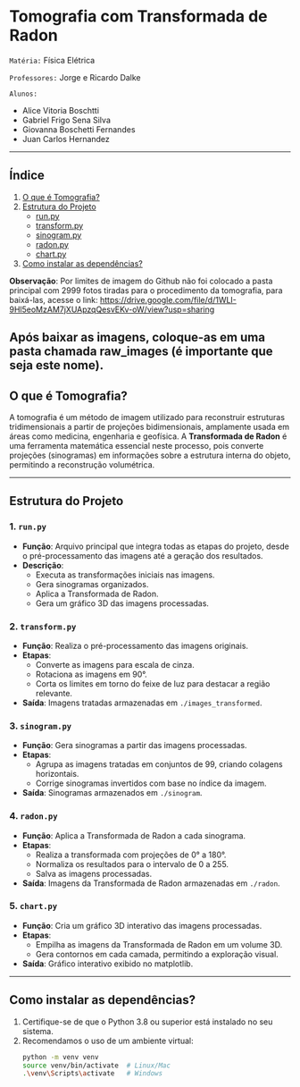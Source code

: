 # **Tomografia com Transformada de Radon**

`Matéria:` Física Elétrica

`Professores:` Jorge e Ricardo Dalke

`Alunos:` 
- Alice Vitoria Boschtti
- Gabriel Frigo Sena Silva
- Giovanna Boschetti Fernandes
- Juan Carlos Hernandez

---

## Índice
1. [O que é Tomografia?](#o-que-é-tomografia)
2. [Estrutura do Projeto](#estrutura-do-projeto)  
   - [run.py](#1-runpy)
   - [transform.py](#2-transformpy)
   - [sinogram.py](#3-sinogrampy)
   - [radon.py](#4-radonpy)
   - [chart.py](#5-chartpy)
3. [Como instalar as dependências?](#como-instalar-as-dependências)

**Observação**: Por limites de imagem do Github não foi colocado a pasta principal com 2999 fotos tiradas para o procedimento da tomografia, para baixá-las, acesse o link:
https://drive.google.com/file/d/1WLI-9Hl5eoMzAM7jXUApzqQesvEKv-oW/view?usp=sharing

Após baixar as imagens, coloque-as em uma pasta chamada raw_images (é importante que seja este nome).
---

## O que é Tomografia?

A tomografia é um método de imagem utilizado para reconstruir estruturas tridimensionais a partir de projeções bidimensionais, amplamente usada em áreas como medicina, engenharia e geofísica. A **Transformada de Radon** é uma ferramenta matemática essencial neste processo, pois converte projeções (sinogramas) em informações sobre a estrutura interna do objeto, permitindo a reconstrução volumétrica.

---

## Estrutura do Projeto

### 1. **`run.py`**
- **Função**: Arquivo principal que integra todas as etapas do projeto, desde o pré-processamento das imagens até a geração dos resultados. 
- **Descrição**:
  - Executa as transformações iniciais nas imagens.
  - Gera sinogramas organizados.
  - Aplica a Transformada de Radon.
  - Gera um gráfico 3D das imagens processadas.

### 2. **`transform.py`**
- **Função**: Realiza o pré-processamento das imagens originais.
- **Etapas**:
  - Converte as imagens para escala de cinza.
  - Rotaciona as imagens em 90°.
  - Corta os limites em torno do feixe de luz para destacar a região relevante.
- **Saída**: Imagens tratadas armazenadas em `./images_transformed`.

### 3. **`sinogram.py`**
- **Função**: Gera sinogramas a partir das imagens processadas.
- **Etapas**:
  - Agrupa as imagens tratadas em conjuntos de 99, criando colagens horizontais.
  - Corrige sinogramas invertidos com base no índice da imagem.
- **Saída**: Sinogramas armazenados em `./sinogram`.

### 4. **`radon.py`**
- **Função**: Aplica a Transformada de Radon a cada sinograma.
- **Etapas**:
  - Realiza a transformada com projeções de 0° a 180°.
  - Normaliza os resultados para o intervalo de 0 a 255.
  - Salva as imagens processadas.
- **Saída**: Imagens da Transformada de Radon armazenadas em `./radon`.

### 5. **`chart.py`**
- **Função**: Cria um gráfico 3D interativo das imagens processadas.
- **Etapas**:
  - Empilha as imagens da Transformada de Radon em um volume 3D.
  - Gera contornos em cada camada, permitindo a exploração visual.
- **Saída**: Gráfico interativo exibido no matplotlib.

---

## Como instalar as dependências?

1. Certifique-se de que o Python 3.8 ou superior está instalado no seu sistema.
2. Recomendamos o uso de um ambiente virtual:
   ```bash
   python -m venv venv
   source venv/bin/activate  # Linux/Mac
   .\venv\Scripts\activate   # Windows
